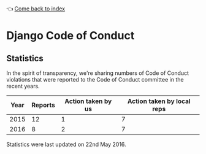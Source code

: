:point_left: [Come back to index](README.md)

# Django Code of Conduct

## Statistics

In the spirit of transparency, we're sharing numbers of Code of Conduct violations that were reported to the Code of Conduct 
committee in the recent years. 

| Year	| Reports	| Action taken by us | Action taken by local reps|
|-------|---------|---------------|---------------------|
|2015	  |12	      |1	            |7                    |
|2016	  |8	      |2	            |7                    |

Statistics were last updated on 22nd May 2016.




